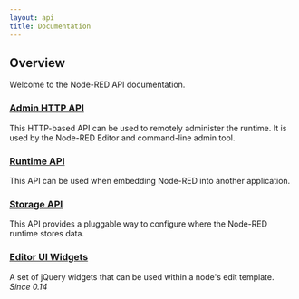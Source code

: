 ```yaml
---
layout: api
title: Documentation
---
```

## Overview

Welcome to the Node-RED API documentation.

### [Admin HTTP API](admin)

This HTTP-based API can be used to remotely administer the runtime. It is used
by the Node-RED Editor and command-line admin tool.

### [Runtime API](runtime)

This API can be used when embedding Node-RED into another application.

### [Storage API](storage)

This API provides a pluggable way to configure where the Node-RED runtime stores
data.

### [Editor UI Widgets](ui)

A set of jQuery widgets that can be used within a node's edit template. _Since 0.14_
